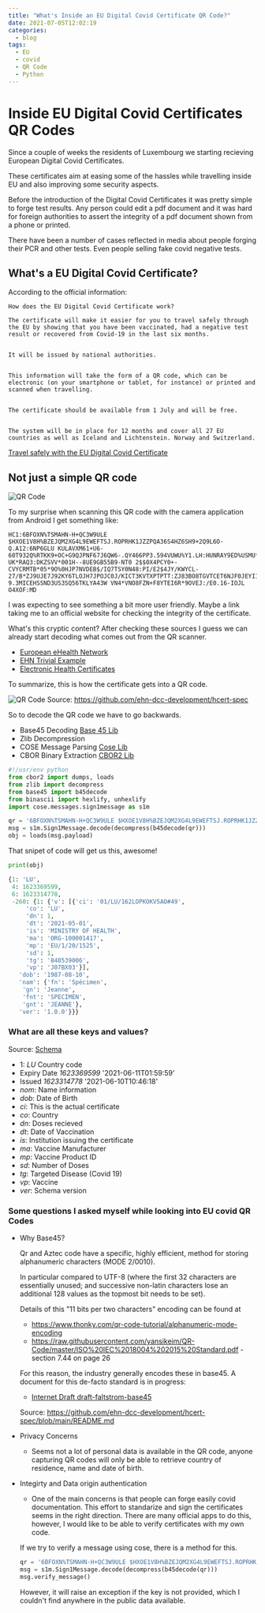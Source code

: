 ```yaml
---
title: "What's Inside an EU Digital Covid Certificate QR Code?"
date: 2021-07-05T12:02:19
categories:
  - blog
tags:
  - EU
  - covid
  - QR Code
  - Python
---
```


# Inside EU Digital Covid Certificates QR Codes


Since a couple of weeks the residents of Luxembourg we starting recieving European Digital Covid Certificates.

These certificates aim at easing some of the hassles while travelling inside EU and also improving some security aspects.

Before the introduction of the Digital Covid Certificates it was pretty simple to forge test results. Any person could edit a pdf document and it was hard for foreign authorities to assert the integrity of a pdf document shown from a phone or printed.

There have been a number of cases reflected in media about people forging their PCR and other tests. Even people selling fake covid negative tests.

## What's a EU Digital Covid Certificate?

According to the official information:
```
How does the EU Digital Covid Certificate work?

The certificate will make it easier for you to travel safely through the EU by showing that you have been vaccinated, had a negative test result or recovered from Covid-19 in the last six months.


It will be issued by national authorities.


This information will take the form of a QR code, which can be electronic (on your smartphone or tablet, for instance) or printed and scanned when travelling.


The certificate should be available from 1 July and will be free.


The system will be in place for 12 months and cover all 27 EU countries as well as Iceland and Lichtenstein. Norway and Switzerland.
```
[Travel safely with the EU Digital Covid Certificate](https://www.europarl.europa.eu/news/en/headlines/priorities/eu-response-to-coronavirus/20210520STO04404/travel-safely-with-the-eu-digital-covid-certificate)

## Not just a simple QR code

![QR Code](/assets/images/INCERT_R_DCC_Vaccination.png "QR")

To my surprise when scanning this QR code with the camera application from Android I get something like:

```
HC1:6BFOXN%TSMAHN-H+QC3W9ULE $HXOE1V8H%BZEJQM2XG4L9EWEFTSJ.ROPRHK1JZZPQA36S4HZ6SH9+2Q9L6O-Q.A12:6NP6GLU KULAVXM61+U6-60T932Q%RTKK9+OC+G9QJPNF67J6QW6-.QY466PP3.594VUWU%Y1.LH:HUNRAY9ED%USMU*PP:+P*.1D9R$P6*C0QJ22 UK*RAQ3:DKZSVV*001H--8UE9GB55B9-NT0 2$$0X4PCY0+-CVYCRMTB*05*9O%0HJP7NVDEB$/IQ7TSY0N48:PI/E2$4JY/KWYCL-27/B*ZJ9UJE7J92KY6TLOJH7JPOJC0J/KICT3KVTXPTPTT:ZJ83BO8TGVTCET6NJF0JEYI1DLNCK162:362LCB2FM5CYZCQ8132A0JMGMUCJ2X-9.3MICEHSSND3US3SQ56TKLYA43W VN4*VNO8FZN+F8YTEI6R*9OVEJ:/E0.16-IOJL O4XOF:MD
```

I was expecting to see something a bit more user friendly. Maybe a link taking me to an official website for checking the integrity of the certificate. 

What's this cryptic content?
After checking these sources I guess we can already start decoding what comes out from the QR scanner.

- [European eHealth Network](https://github.com/ehn-dcc-development)
- [EHN Trivial Example](https://github.com/ehn-dcc-development/ehn-sign-verify-python-trivial)
- [Electronic Health Certificates](https://github.com/ehn-dcc-development/hcert-spec)

To summarize, this is how the certificate gets into a QR code.

![QR Code](/assets/images/overview.png "Overview") Source: https://github.com/ehn-dcc-development/hcert-spec


So to decode the QR code we have to go backwards.

- Base45 Decoding [Base 45 Lib](https://pypi.org/project/base45/)
- Zlib Decompression
- COSE Message Parsing [Cose Lib](https://pypi.org/project/cose/)
- CBOR Binary Extraction [CBOR2 Lib](https://pypi.org/project/cbor2/)

```python
#!/usr/env python
from cbor2 import dumps, loads
from zlib import decompress
from base45 import b45decode
from binascii import hexlify, unhexlify
import cose.messages.sign1message as s1m

qr = '6BFOXN%TSMAHN-H+QC3W9ULE $HXOE1V8H%BZEJQM2XG4L9EWEFTSJ.ROPRHK1JZZPQA36S4HZ6SH9+2Q9L6O-Q.A12:6NP6GLU KULAVXM61+U6-60T932Q%RTKK9+OC+G9QJPNF67J6QW6-.QY466PP3.594VUWU%Y1.LH:HUNRAY9ED%USMU*PP:+P*.1D9R$P6*C0QJ22 UK*RAQ3:DKZSVV*001H--8UE9GB55B9-NT0 2$$0X4PCY0+-CVYCRMTB*05*9O%0HJP7NVDEB$/IQ7TSY0N48:PI/E2$4JY/KWYCL-27/B*ZJ9UJE7J92KY6TLOJH7JPOJC0J/KICT3KVTXPTPTT:ZJ83BO8TGVTCET6NJF0JEYI1DLNCK162:362LCB2FM5CYZCQ8132A0JMGMUCJ2X-9.3MICEHSSND3US3SQ56TKLYA43W VN4*VNO8FZN+F8YTEI6R*9OVEJ:/E0.16-IOJL O4XOF:MD'
msg = s1m.Sign1Message.decode(decompress(b45decode(qr)))
obj = loads(msg.payload)
```

That snipet of code will get us this, awesome!
```python
print(obj)

{1: 'LU',
 4: 1623369599,
 6: 1623314778,
 -260: {1: {'v': [{'ci': '01/LU/162LOPKOKV5AO#49',
     'co': 'LU',
     'dn': 1,
     'dt': '2021-05-01',
     'is': 'MINISTRY OF HEALTH',
     'ma': 'ORG-100001417',
     'mp': 'EU/1/20/1525',
     'sd': 1,
     'tg': '840539006',
     'vp': 'J07BX03'}],
   'dob': '1987-08-10',
   'nam': {'fn': 'Spécimen',
    'gn': 'Jeanne',
    'fnt': 'SPECIMEN',
    'gnt': 'JEANNE'},
   'ver': '1.0.0'}}}
```

### What are all these keys and values?

Source: [Schema](https://ec.europa.eu/health/sites/default/files/ehealth/docs/covid-certificate_json_specification_en.pdf)
- 1: _LU_  Country code
- Expiry Date _1623369599_ '2021-06-11T01:59:59'
- Issued _1623314778_ '2021-06-10T10:46:18'
- _nom_: Name information
- _dob_: Date of Birth
- _ci_: This is the actual certificate
- _co_: Country
- _dn_: Doses recieved
- _dt_: Date of Vaccination
- _is_: Institution issuing the certificate
- _ma_: Vaccine Manufacturer
- _mp_: Vaccine Product ID
- _sd_: Number of Doses
- _tg_: Targeted Disease (Covid 19)
- _vp_: Vaccine
- _ver_: Schema version

### Some questions I asked myself while looking into EU covid QR Codes

- Why Base45?

    Qr and Aztec code have a specific, highly efficient, method for storing alphanumeric characters (MODE 2/0010).

    In particular compared to UTF-8 (where the first 32 characters are essentially unused; and successive non-latin characters lose an additional 128 values as the topmost bit needs to be set).

    Details of this "11 bits per two characters" encoding can be found at

    -	 https://www.thonky.com/qr-code-tutorial/alphanumeric-mode-encoding
    -	https://raw.githubusercontent.com/yansikeim/QR-Code/master/ISO%20IEC%2018004%202015%20Standard.pdf - section 7.44 on page 26

    For this reason, the industry generally encodes these in base45. A document for this de-facto standard is in progress:

    - [Internet Draft draft-faltstrom-base45](https://datatracker.ietf.org/doc/draft-faltstrom-base45)

    Source: https://github.com/ehn-dcc-development/hcert-spec/blob/main/README.md

- Privacy Concerns
    - Seems not a lot of personal data is available in the QR code, anyone capturing QR codes will only be able to retrieve country of residence, name and date of birth.

- Integirty and Data origin authentication
    - One of the main concerns is that people can forge easily covid documentation. This effort to standarize and sign the certificates seems in the right direction. There are many official apps to do this, however, I would like to be able to verify certificates with my own code.

    If we try to verify a message using cose, there is a method for this.
    ```python
    qr = '6BFOXN%TSMAHN-H+QC3W9ULE $HXOE1V8H%BZEJQM2XG4L9EWEFTSJ.ROPRHK1JZZPQA36S4HZ6SH9+2Q9L6O-Q.A12:6NP6GLU KULAVXM61+U6-60T932Q%RTKK9+OC+G9QJPNF67J6QW6-.QY466PP3.594VUWU%Y1.LH:HUNRAY9ED%USMU*PP:+P*.1D9R$P6*C0QJ22 UK*RAQ3:DKZSVV*001H--8UE9GB55B9-NT0 2$$0X4PCY0+-CVYCRMTB*05*9O%0HJP7NVDEB$/IQ7TSY0N48:PI/E2$4JY/KWYCL-27/B*ZJ9UJE7J92KY6TLOJH7JPOJC0J/KICT3KVTXPTPTT:ZJ83BO8TGVTCET6NJF0JEYI1DLNCK162:362LCB2FM5CYZCQ8132A0JMGMUCJ2X-9.3MICEHSSND3US3SQ56TKLYA43W VN4*VNO8FZN+F8YTEI6R*9OVEJ:/E0.16-IOJL O4XOF:MD'
    msg = s1m.Sign1Message.decode(decompress(b45decode(qr)))
    msg.verify_message()
    ```
    However, it will raise an exception if the key is not provided, which I couldn't find anywhere in the public data available.


